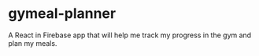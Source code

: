 # gymeal-planner
A React in Firebase app that will help me track my progress in the gym and plan my meals.
